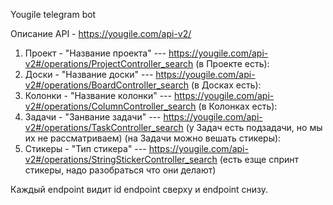 Yougile telegram bot


Описание API - https://yougile.com/api-v2/

1. Проект - "Название проекта" --- https://yougile.com/api-v2#/operations/ProjectController_search
(в Проекте есть):
2. Доски - "Название доски" --- https://yougile.com/api-v2#/operations/BoardController_search
(в Досках есть):
3. Колонки - "Название колонки" --- https://yougile.com/api-v2#/operations/ColumnController_search
(в Колонках есть):
4. Задачи - "Занвание задачи" --- https://yougile.com/api-v2#/operations/TaskController_search (у Задач есть подзадачи, но мы их не рассматриваем)
(на Задачи можно вешать стикеры):
5. Стикеры - "Тип стикера" --- https://yougile.com/api-v2#/operations/StringStickerController_search (есть езще спринт стикеры, надо разобраться что они делают)

Каждый endpoint видит id endpoint сверху и endpoint снизу.

